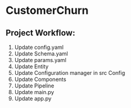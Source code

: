 # CustomerChurn
## Project Workflow:
1. Update config.yaml
2. Update Schema.yaml
3. Update params.yaml
4. Update Entity
5. Update Configuration manager in src Config
6. Update Components
7. Update Pipeline
8. Update main.py
9. Update app.py